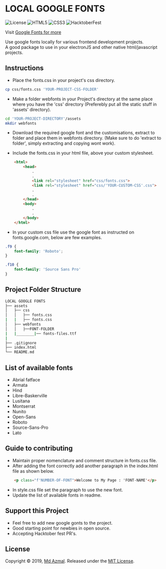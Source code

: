 # LOCAL GOOGLE FONTS
![License](https://img.shields.io/github/license/md-azmal/Local-Google-Fonts?style=for-the-badge)
![HTML5](https://img.shields.io/badge/HTML-5-orange?style=for-the-badge)
![CSS3](https://img.shields.io/badge/CSS-3-green?style=for-the-badge)
![HacktoberFest](https://img.shields.io/badge/HacktoberFest-2k19-blue?style=for-the-badge)

Visit [Google Fonts for more](https://fonts.google.com)

Use google fonts locally for various frontend development projects.   
A good package to use in your electronJS and other native html/javascript projects.

## Instructions

* Place the fonts.css in your project's css directory.

```bash 
cp css/fonts.css 'YOUR-PROJECT-CSS-FOLDER'
```
* Make a folder webfonts in your Project's directory at the same place where you have the 'css' directory
(Preferebly put all the static stuff in 'assets' directory).

```bash
cd 'YOUR-PROJECT-DIRECTORY'/assets
mkdir webfonts
```

* Download the required google font and the customisations, extract to folder and place them in webfonts directory. (Make sure to do 'extract to folder', simply extracting and copying wont work).

* Include the fonts.css in your html file, above your custom stylesheet.
```html
    <html>
        <head>
            .
            .
            <link rel="stylesheet" href="css/fonts.css">
            <link rel="stylesheet" href="css/'YOUR-CUSTOM-CSS'.css">
            .
            .
        </head>
        <body>
            .
            .
        </body>
    </html>
```

* In your custom css file use the google font as instructed on fonts.google.com, below are few examples.
```css
.f9 {
    font-family: 'Roboto';
}

.f10 {
    font-family: 'Source Sans Pro'
}
```

## Project Folder Structure

```bash
LOCAL GOOGLE FONTS
├── assets
│   ├── css
│   │   ├── fonts.css
|   |   ├── fonts.css
│   ├── webfonts
│   │   ├──FONT-FOLDER
|   |________|── fonts-files.ttf
|
├── .gitignore   
├── index.html
└── README.md
```

## List of available fonts 
* Abrial fatface
* Armata
* Hind
* Libre-Baskerville
* Lusitana
* Montserrat
* Nunito
* Open-Sans
* Roboto
* Source-Sans-Pro
* Lato

## Guide to contributing
* Maintain proper nomenclature and comment structure in fonts.css file.
* After adding the font correctly add another paragraph in the index.html file as shown below.
```html
    <p class="f'NUMBER-OF-FONT">Welcome to My Page : 'FONT-NAME'</p>

```
* In style.css file set the paragraph to use the new font.
* Update the list of available fonts in readme.

## Support this Project
* Feel free to add new google gonts to the project.
* Good starting point for newbies in open source.
* Accepting Hacktober fest PR's.

## License
Copyright © 2019, [Md Azmal](https://github.com/md-azmal).
Released under the [MIT License](LICENSE).
